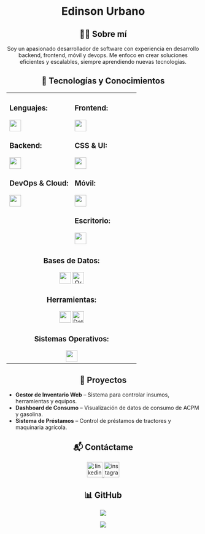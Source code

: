 <!-- Título principal -->
<h1 align="center">Edinson Urbano</h1>

<!-- Subtítulo sobre mí -->
<h2 align="center">👨‍💻 Sobre mí</h2>
<p align="center">
  Soy un apasionado desarrollador de software con experiencia en desarrollo
  backend, frontend, móvil y devops. Me enfoco en crear soluciones eficientes
  y escalables, siempre aprendiendo nuevas tecnologías.
</p>

<!-- Subtítulo de Tecnologías y Conocimientos -->


<h2 align="center">🚀 Tecnologías y Conocimientos</h2>

<table>
  <tr>
    <td valign="top" width="50%">
      <h3>Lenguajes:</h3>
      <img src="https://skillicons.dev/icons?i=py,js,php,swift,kotlin" height="30" /><br/>
      <h3>Backend:</h3>
      <img src="https://skillicons.dev/icons?i=nodejs,express,nestjs,fastapi,flask,django,laravel,adonis,ktor,postman" height="30" /><br/>
      <h3>DevOps & Cloud:</h3>
      <img src="https://skillicons.dev/icons?i=aws,azure,gcp,docker,jenkins,githubactions,gitlab,heroku,vercel,netlify,cloudflare" height="30" /><br/>
    </td>
    <td valign="top" width="50%">
      <h3>Frontend:</h3>
      <img src="https://skillicons.dev/icons?i=react,vue,angular,nextjs" height="30" /><br/>
      <h3>CSS & UI:</h3>
      <img src="https://skillicons.dev/icons?i=html,css,tailwind,bootstrap,materialui,emotion,styledcomponents,windicss,figma,xd" height="30" /><br/>
      <h3>Móvil:</h3>
      <img src="https://skillicons.dev/icons?i=flutter,androidstudio,react" height="30" /><br/>
      <h3>Escritorio:</h3>
      <img src="https://skillicons.dev/icons?i=electron,tauri,qt,gtk" height="30" /><br/>
    </td>
  </tr>

  <tr>
    <td colspan="2" align="center">
      <h3>Bases de Datos:</h3>
      <img src="https://skillicons.dev/icons?i=postgres,mongodb,mysql,sqlite,dynamodb" height="30" />
      <img src="https://cdn.jsdelivr.net/gh/devicons/devicon/icons/oracle/oracle-original.svg" alt="Oracle" height="30" /><br/>
      <h3>Herramientas:</h3>
      <img src="https://skillicons.dev/icons?i=git,github,vscode,pycharm" height="30" />
      <img src="https://resources.jetbrains.com/storage/products/company/brand/logos/DataGrip_icon.svg" alt="DataGrip" height="30" /><br/>
      <h3>Sistemas Operativos:</h3>
      <img src="https://skillicons.dev/icons?i=linux,windows,kali" height="30" />
    </td>
  </tr>
</table>







<!-- Subtítulo de Proyectos -->
<h2 align="center">📂 Proyectos</h2>
<ul>
  <li><strong>Gestor de Inventario Web</strong> – Sistema para controlar insumos, herramientas y equipos.</li>
  <li><strong>Dashboard de Consumo</strong> – Visualización de datos de consumo de ACPM y gasolina.</li>
  <li><strong>Sistema de Préstamos</strong> – Control de préstamos de tractores y maquinaria agrícola.</li>
</ul>

<!-- Subtítulo de Contacto -->
<h2 align="center">📬 Contáctame</h2>
<p align="center">
  <a href="https://www.linkedin.com/in/edinsondevurn/" target="_blank">
    <img src="https://user-images.githubusercontent.com/88904952/234979284-68c11d7f-1acc-4f0c-ac78-044e1037d7b0.png" alt="linkedin" width="40" height="40" />
  </a>
  <a href="https://www.instagram.com/edinson_urbano_/" target="_blank">
    <img src="https://user-images.githubusercontent.com/88904952/234981169-2dd1e58f-4b7e-468c-8213-034ba62156c3.png" alt="instagram" width="40" height="40" />
  </a>
</p>

<!-- GitHub Visit Count -->
<h2 align="center">📊 GitHub</h2>
<p align="center">
  <a href="https://github.com/edinsondevurn" target="_blank">
    <img src="https://visitcount.itsvg.in/api?id=edinsondevurn&icon=3&color=6" />
  </a>
</p>

<!-- Divider -->
<p align="center">
  <img src="https://user-images.githubusercontent.com/73097560/115834477-dbab4500-a447-11eb-908a-139a6edaec5c.gif" />
</p>

